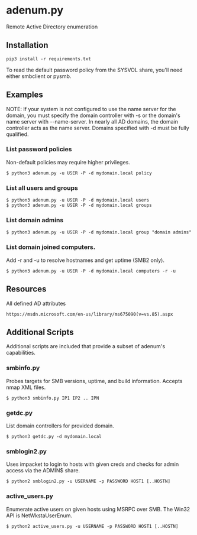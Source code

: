 # adenum.py
Remote Active Directory enumeration

## Installation

```
pip3 install -r requirements.txt
```

To read the default password policy from the SYSVOL share, you'll need either smbclient or pysmb.

## Examples
NOTE: If your system is not configured to use the name server for
the domain, you must specify the domain controller with -s or the
domain's name server with --name-server. In nearly all AD domains,
the domain controller acts as the name server. Domains specified
with -d must be fully qualified.

### List password policies
Non-default policies may require higher privileges.
```
$ python3 adenum.py -u USER -P -d mydomain.local policy
```

### List all users and groups
```
$ python3 adenum.py -u USER -P -d mydomain.local users
$ python3 adenum.py -u USER -P -d mydomain.local groups
```

### List domain admins
```
$ python3 adenum.py -u USER -P -d mydomain.local group "domain admins"
```

### List domain joined computers.
Add -r and -u to resolve hostnames and get uptime (SMB2 only).
```
$ python3 adenum.py -u USER -P -d mydomain.local computers -r -u
```

## Resources
All defined AD attributes
```
https://msdn.microsoft.com/en-us/library/ms675090(v=vs.85).aspx
```

## Additional Scripts
Additional scripts are included that provide a subset of adenum's capabilities.

### smbinfo.py
Probes targets for SMB versions, uptime, and build information. Accepts nmap XML files.
```
$ python3 smbinfo.py IP1 IP2 .. IPN
```

### getdc.py
List domain controllers for provided domain.
```
$ python3 getdc.py -d mydomain.local
```

### smblogin2.py
Uses impacket to login to hosts with given creds and checks for admin access via the ADMIN$ share.
```
$ python2 smblogin2.py -u USERNAME -p PASSWORD HOST1 [..HOSTN]
```

### active_users.py
Enumerate active users on given hosts using MSRPC over SMB. The Win32 API is NetWkstaUserEnum.
```
$ python2 active_users.py -u USERNAME -p PASSWORD HOST1 [..HOSTN]
```
